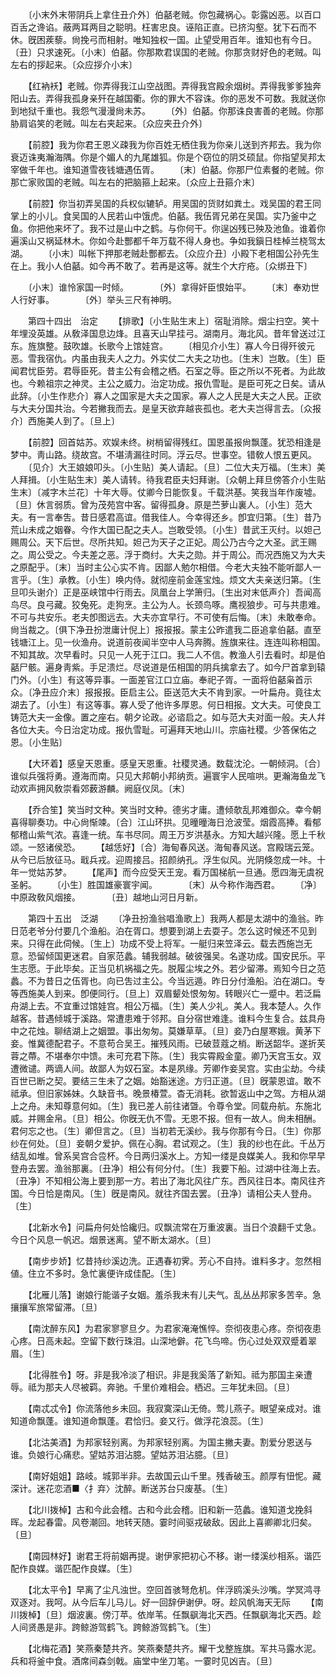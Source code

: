 <!-- { "loadSidebar": true } -->
　　〔小末外末带阴兵上拿住丑介外〕伯嚭老贼。你包藏祸心。彰露凶恶。以百口百舌之谗谄。蔽两耳两目之聪明。枉害忠良。诬陷正直。已挤沟壑。犹下石而不休。旣困蒺藜。尙挽弓而相射。唯知独权一国。止望受用百年。谁知也有今日。〔丑〕只求速死。〔小末〕伯嚭。你那欺君误国的老贼。你那贪财好色的老贼。叫左右的拶起来。〔众应拶介小末〕 

　　【红衲袄】老贼。你弄得我江山空战图。弄得我宫殿余烟树。弄得我爹爹独奔阳山去。弄得我孤身亲歼在越国衢。你的罪大不容诛。你的恶发不可数。我就送你到地狱千重也。我怨气漫漫尙未苏。 
　　〔外〕伯嚭。你那诛良害善的老贼。你那胁肩谄笑的老贼。叫左右夹起来。〔众应夹丑介外〕 

　　【前腔】我为你君王恩义疎我为你百姓无栖住我为你亲儿送到齐邦去。我为你衰迈诛夷瀚海隅。你是个媚人的九尾雄狐。你是个窃位的阴爻硕鼠。你指望吴邦太宰做千年也。谁知道雪夜钱塘遇伍胥。 
　　〔末〕伯嚭。你那尸位素餐的老贼。你那亡家败国的老贼。叫左右的把脑箍上起来。〔众应上丑箍介末〕 

　　【前腔】你当初弄吴国的兵权似辘轳。用吴国的货财如粪土。戏吴国的君王同掌上的小儿。食吴国的人民若山中饿虎。伯嚭。我伍胥兄弟在吴国。实乃釜中之鱼。你把他来坏了。我不过是山中之鹤。与你何干。你逞凶残已殃及池鱼。谁着你遍溪山又祸延林木。你如今赴酆都千年万载不得人身也。争如我鎭日桂棹兰桡驾太湖。 
　　〔小末〕叫帐下押那老贼赴酆都去。〔众应介丑〕小殿下老相国公孙先生在上。我小人伯嚭。如今再不敢了。若再是这等。就生个大疔疮。〔众绑丑下〕 

　　〔小末〕谁怜家国一时倾。　　　　〔外〕拿得奸臣恨始平。 
　　〔末〕奉劝世人行好事。　　　　〔外〕举头三尺有神明。 

　　第四十四出　治定 
　　【排歌】〔小生贴生末上〕宿耻消除。烟尘扫空。笑十年埋没英雄。从敎泽国息边烽。且喜天山早挂弓。湖南月。海北风。昔年曾送过江东。旌旗整。鼓吹雄。长歌今上馆娃宫。 
　　〔相见介小生〕寡人今日得歼彼元恶。雪我宿仇。内虽由我夫人之力。外实仗二大夫之功也。〔生末〕岂敢。〔生〕臣闻君忧臣劳。君辱臣死。昔主公有会稽之栖。石室之辱。臣之所以不死者。为此故也。今赖祖宗之神灵。主公之威力。治定功成。报仇雪耻。是臣可死之日矣。请从此辞。〔小生作悲介〕寡人之国家是大夫之国家。寡人之人民是大夫之人民。正欲与大夫分国共治。今若撇我而去。是皇天欲弃越丧孤也。老大夫岂得言去。〔众报介〕西施美人到了。〔旦上〕 

　　【前腔】回首姑苏。欢娱未终。树梢留得残红。国恩虽报尙飘蓬。犹恐相逢是梦中。靑山路。绕故宫。不堪淸漏往时同。浮云尽。世事空。错敎人恨五更风。 
　　〔见介〕大王娘娘叩头。〔小生贴〕美人请起。〔旦〕二位大夫万福。〔生末〕美人拜揖。〔小生贴生末〕美人请转。待我君臣夫妇拜谢。〔众朝上拜旦傍答介小生贴生末〕〔减字木兰花〕十年大辱。仗卿今日能恢复。千载洪基。笑我当年作废墟。〔旦〕休言弱质。曾为茂苑宫中客。留得孤身。原是苎萝山裏人。〔小生〕范大夫。有一言奉吿。昔日感君高谊。借我佳人。今幸得还乡。卽宜归第。〔生〕昔乃荒山未成之姻眷。今作大国已配之夫人。岂敢受领。〔小生〕昔武王灭纣。以妲己赐周公。天下后世。尽所共知。妲己为天子之正妃。周公乃古今之大圣。武王赐之。周公受之。今夫差之恶。浮于商纣。大夫之勋。并于周公。而况西施又为大夫之原配乎。〔末〕当时主公心实不肯。因鄙人勉尔相借。今老大夫独不能听鄙人一言乎。〔生〕承教。〔小生〕唤内侍。就彻座前金莲宝烛。烦文大夫亲送归第。〔生旦叩头谢介〕正是巫峡馆中行雨去。凤凰台上学箫归。〔生出对末低声介〕吾闻高鸟尽。良弓藏。狡兔死。走狗烹。主公为人。长颈鸟啄。鹰视狼步。可与共患难。不可与共安乐。老夫卽图远去。大夫亦宜早行。不可使有后悔。〔末〕未敢奉命。尙当裁之。〔俱下净丑扮泄庸计倪上〕报报报。蒙主公昨遣我二臣追拿伯嚭。直至钱塘江上。见一伙渔舟。说道前夜闻半空中人马奔腾。旌旗来往。连连叫称相国。不知其故。次早看时。只见一人死于江口。我二人不信。教渔人引去看时。却是伯嚭尸骸。遍身靑紫。手足溃烂。尽说道是伍相国的阴兵擒拿去了。如今尸首拿到辕门外。〔小生〕有这等异事。一面差官江口立庙。奉祀子胥。一面将伯嚭枭首示众。〔净丑应介末〕报报报。臣启主公。臣送范大夫不肯到家。一叶扁舟。竟往太湖去了。〔小生〕有这等事。寡人受了他许多厚恩。何日相报。文大夫。可使良工铸范大夫一金像。置之座右。朝夕论政。必谘启之。如与范大夫对面一般。夫人幷各位大夫。今日治定功成。报仇雪耻。可遍拜天地山川。宗庙社稷。少答保佑之恩。〔小生贴〕 

　　【大环着】感皇天恩重。感皇天恩重。社稷灵通。数载沈沦。一朝倾洞。〔合〕谁似兵强将勇。遵海而南。只见大邦朝小邦纳贡。遍寰宇人民喧哄。更瀚海鱼龙飞动欢声拥风敎崇看郊薮游麟。阙庭仪凤。〔末〕 

　　【乔合笙】笑当时文种。笑当时文种。德劣才庸。遭倾欹乱邦难御众。幸今朝喜得聊奏功。中心尙惭竦。〔合〕江山环拱。见曈曈海日沧波莹。烟霞高捧。看郁郁稽山紫气浓。喜逢一统。车书尽同。周王万岁洪基永。方知大越兴隆。愿上千秋颂。一怒诸侯恐。 
　　【越恁好】〔合〕海甸春风送。海甸春风送。宫殿瑞云笼。从今已后放征马。戢兵戎。迎周接吕。招颜纳孔。浮生似风。光阴倏忽成一咔。十年一觉姑苏梦。 
　　【尾声】而今应受天王宠。看万国梯航一旦通。愿四海无虞祝圣躬。 
　　〔小生〕胜国雄豪寰宇闻。　　　　〔末〕从今称作海西君。 
　　〔净〕中原政敎风烟接。　　　　〔丑〕越地山河日月新。 

　　第四十五出　泛湖 
　　〔净丑扮渔翁唱渔歌上〕我两人都是太湖中的渔翁。昨日范老爷分付要几个渔船。泊在胥口。想要到湖上去耍子。怎么这时候还不见到来。只得在此伺候。〔生上〕功成不受上将军。一艇归来笠泽云。载去西施岂无意。恐留倾国更迷君。自家范蠡。辅我弱越。破彼强吴。名遂功成。国安民乐。平生志愿。于此毕矣。正当见机祸福之先。脱履尘埃之外。若少留滞。焉知今日之范蠡。不为昔日之伍胥也。向已吿过主公。今当远遁。昨日分付渔船。泊在湖口。专等西施美人到来。卽便同行。〔旦上〕双眉颦处恨匆匆。转眼兴亡一蹙中。若泛扁舟湖上去。不宜重过馆娃宫。相公万福。〔生〕美人少礼。美人。我本楚人。久作越客。昔遇倾城于溪路。常遭患难于邻邦。自分宿世难逢。谁料今生复合。兹具舟中之花烛。聊结湖上之姻盟。事出匆匆。莫嫌草草。〔旦〕妾乃白屋寒娥。黄茅下妾。惟冀德配君子。不意苟合吴王。摧残风雨。已破荳蔻之梢。断送韶华。遂折芙蓉之蔕。不堪奉尔中馈。未可充君下陈。〔生〕我实霄殿金童。卿乃天宫玉女。双遭微谴。两谪人间。故鄙人为奴石室。本是夙缘。芳卿作妾吴宫。实由尘劫。今续百世已断之契。要结三生未了之姻。始豁迷途。方归正道。〔旦〕旣蒙恩谊。敢不祗承。但旧家姊妹。久缺音书。晚景椿萱。杳无消耗。欲暂返山中之驾。方相从湖上之舟。未知尊意何如。〔生〕我已差人前往诸曁。令尊令堂。同载舟航。东施北威。并赐金帛。〔旦〕相公。你旣无仇不雪。无恩不报。但有一故人。尙未相酬。君何忘之也。〔生〕卿但言之。〔旦〕当初若无溪纱。我与你那有今日。〔生〕你那纱在何处。〔旦〕妾朝夕爱护。佩在心胸。君试观之。〔生〕我的纱也在此。千丛万结乱如堆。曾系吴宫合卺杯。今日两归溪水上。方知一缕是良媒美人。我和你早早登舟去罢。渔翁那裏。〔丑净〕相公有何分付。〔生〕我要下船。过湖中往海上去。〔丑净〕不知相公海上要到那一方。若出了海北风往广东。西风往日本。南风往齐国。今日恰是南风。〔生〕旣是南风。就往齐国去罢。〔丑净〕请相公夫人登舟。〔生〕 

　　【北新水令】问扁舟何处恰纔归。叹飘流常在万重波裏。当日个浪翻千丈急。今日个风息一帆迟。烟景迷离。望不断太湖水。〔旦〕 

　　【南步步娇】忆昔持纱溪边洗。正遇春初霁。芳心不自持。谁料多才。忽然相値。住立不多时。急忙裏便许成佳配。〔生〕 

　　【北雁儿落】谢娘行能谐子女姻。羞杀我未有儿夫气。乱丛丛邦家多苦辛。急攘攘军旅常留滞。〔旦〕 

　　【南沈醉东风】为君家寥寥旦夕。为君家淹淹憔悴。奈彻夜患心疼。奈彻夜患心疼。日高未起。空留下数行珠泪。山深地僻。花飞鸟啼。伤心过处双双蹙着翠眉。〔生〕 

　　【北得胜令】呀。非是我冷淡了相识。非是我奚落了新知。祗为那国主亲遭辱。祗为那夫人尽被羁。奔驰。千里价难相会。栖迟。三年犹未回。〔旦〕 

　　【南忒忒令】你流落他乡未回。我寂寞深山无倚。莺儿燕子。眼望亲成对。谁知道命飘蓬。谁知道命飘蓬。君恰归。妾又行。做浮花浪蕊。〔生〕 

　　【北沽美酒】为邦家轻别离。为邦家轻别离。为国主撇夫妻。割爱分恩送与谁。负娘行心痛悲。望姑苏泪沾臆。望姑苏泪沾臆。〔旦〕 

　　【南好姐姐】路岐。城郭半非。去故国云山千里。残香破玉。颜厚有忸怩。藏深计。迷花恋酒■〈扌弃〉沈醉。断送苏台只废基。〔生〕 

　　【北川拨棹】古和今此会稽。古和今此会稽。旧和新一范蠡。谁知道戈挽斜晖。龙起春雷。风卷潮回。地转天随。霎时间驱戎破敌。因此上喜卿卿北归矣。〔旦〕 

　　【南园林好】谢君王将前姻再提。谢伊家把初心不移。谢一缕溪纱相系。谐匹配作良媒。谐匹配作良媒。〔生〕 

　　【北太平令】早离了尘凡浊世。空回首骇弩危机。伴浮鸥溪头沙嘴。学冥鸿寻双逐对。我呵。从今后车儿马儿。好一回辞伊谢伊。呀。趁风帆海天无际 
　　【南川拨棹】〔旦〕烟波裏。傍汀苹。依岸苇。任飘飖海北天西。任飘飖海北天西。趁人间贤愚是非。跨鲸游驾鹤飞。跨鲸游驾鹤飞。〔生〕 

　　【北梅花酒】笑燕秦楚共齐。笑燕秦楚共齐。耀干戈整旌旗。军共马露水泥。兵和将釜中食。酒席间森剑戟。庙堂中坐刀笔。一霎时见凶吉。〔旦〕 

